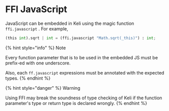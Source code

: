 # FFI JavaScript

JavaScript can be embedded in Keli using the magic function `ffi.javascript` . For example,

```python
(this int).sqrt | int = (ffi.javascript "Math.sqrt(_this)") : int;
```

{% hint style="info" %}
Note

Every function parameter that is to be used in the embedded JS must be prefix-ed with one underscore.

Also, each `ff.javascript` expressions must be annotated with the expected types. 
{% endhint %}

{% hint style="danger" %}
Warning

Using FFI may break the soundness of type checking of Keli if the function parameter's type or return type is declared wrongly.
{% endhint %}

